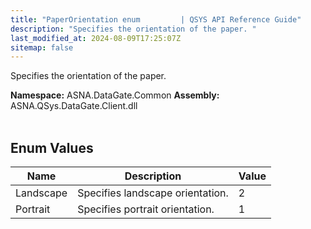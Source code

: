 ```yaml
---
title: "PaperOrientation enum         | QSYS API Reference Guide"
description: "Specifies the orientation of the paper. "
last_modified_at: 2024-08-09T17:25:07Z
sitemap: false
---
```


Specifies the orientation of the paper.

**Namespace:** ASNA.DataGate.Common
**Assembly:** ASNA.QSys.DataGate.Client.dll
<br>
<br>

## Enum Values

| Name | Description | Value
| --- | --- | --- 
| Landscape | Specifies landscape orientation. | 2 |
| Portrait | Specifies portrait orientation. | 1 |
